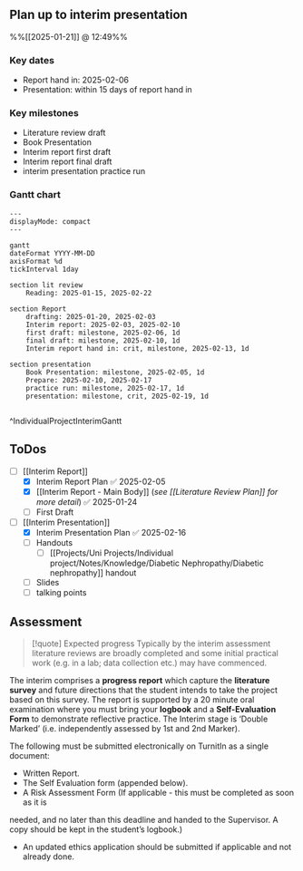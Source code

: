 
## Plan up to interim presentation
%%[[2025-01-21]] @ 12:49%%

### Key dates

- Report hand in: 2025-02-06
- Presentation: within 15 days of report hand in

### Key milestones

- Literature review draft
- Book Presentation
- Interim report first draft
- Interim report final draft
- interim presentation practice run

### Gantt chart

```mermaid
---
displayMode: compact
---

gantt
dateFormat YYYY-MM-DD
axisFormat %d
tickInterval 1day

section lit review
	Reading: 2025-01-15, 2025-02-22

section Report
	drafting: 2025-01-20, 2025-02-03
	Interim report: 2025-02-03, 2025-02-10
	first draft: milestone, 2025-02-06, 1d
	final draft: milestone, 2025-02-10, 1d
	Interim report hand in: crit, milestone, 2025-02-13, 1d

section presentation
	Book Presentation: milestone, 2025-02-05, 1d
	Prepare: 2025-02-10, 2025-02-17
	practice run: milestone, 2025-02-17, 1d
	presentation: milestone, crit, 2025-02-19, 1d
	
```

^IndividualProjectInterimGantt

## ToDos

- [ ] [[Interim Report]] 
	- [x] Interim Report Plan ✅ 2025-02-05
	- [x] [[Interim Report - Main Body]] (*see [[Literature Review Plan]] for more detail*) ✅ 2025-01-24
	- [ ] First Draft

- [ ] [[Interim Presentation]]
	- [x] Interim Presentation Plan ✅ 2025-02-16
	- [ ] Handouts
		- [ ] [[Projects/Uni Projects/Individual project/Notes/Knowledge/Diabetic Nephropathy/Diabetic nephropathy]] handout
	- [ ] Slides
	- [ ] talking points

## Assessment

> [!quote] Expected progress
> Typically by the interim assessment literature reviews are broadly completed and some initial practical work (e.g. in a lab; data collection etc.) may have commenced.  

The interim comprises a **progress report** which capture the **literature survey** and future directions that the student intends to take the project based on this survey. The report is supported by a 20 minute oral examination where you must bring your **logbook** and a **Self-Evaluation Form** to demonstrate reflective practice. The Interim stage is ‘Double Marked’ (i.e. independently assessed by 1st and 2nd Marker).

The following must be submitted electronically on TurnitIn as a single document:  
- Written Report.  
- The Self Evaluation form (appended below).  
- A Risk Assessment Form (If applicable - this must be completed as soon as it is  

needed, and no later than this deadline and handed to the Supervisor. A copy should be kept in the student’s logbook.)  
- An updated ethics application should be submitted if applicable and not already done.
